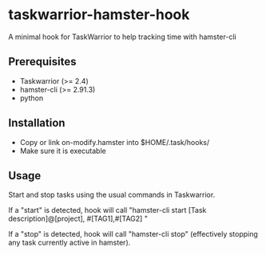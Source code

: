 # taskwarrior-hamster-hook
A minimal hook for TaskWarrior to help tracking time with hamster-cli

## Prerequisites

- Taskwarrior (>= 2.4)
- hamster-cli (>= 2.91.3)
- python

## Installation

- Copy or link on-modify.hamster into $HOME/.task/hooks/
- Make sure it is executable

## Usage

Start and stop tasks using the usual commands in Taskwarrior.

If a "start" is detected, hook will call "hamster-cli start [Task description]@[project], #[TAG1],#[TAG2] "

If a "stop" is detected, hook will call "hamster-cli stop" (effectively stopping any task currently active in hamster).



